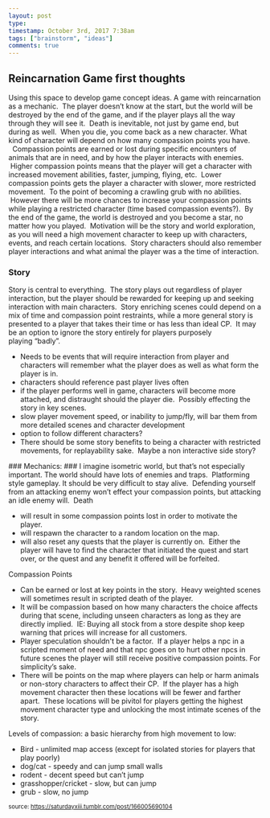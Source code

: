 ```yaml
---
layout: post
type: 
timestamp: October 3rd, 2017 7:38am
tags: ["brainstorm", "ideas"]
comments: true
---
```

## Reincarnation Game first thoughts ##
Using this space to develop game concept ideas.
A game with reincarnation as a mechanic.  The player doesn’t know at the start, but the world will be destroyed by the end of the game, and if the player plays all the way through they will see it.  Death is inevitable, not just by game end, but during as well.  When you die, you come back as a new character. What kind of character will depend on how many compassion points you have.
  Compassion points are earned or lost during specific encounters of animals that are in need, and by how the player interacts with enemies.  Higher compassion points means that the player will get a character with increased movement abilities, faster, jumping, flying, etc.  Lower compassion points gets the player a character with slower, more restricted movement.  To the point of becoming a crawling grub with no abilities.  However there will be more chances to increase your compassion points while playing a restricted character (time based compassion events?).  By the end of the game, the world is destroyed and you become a star, no matter how you played. 
Motivation will be the story and world exploration, as you will need a high movement character to keep up with characters, events, and reach certain locations.  Story characters should also remember player interactions and what animal the player was a the time of interaction.
### Story ###
Story is central to everything.  The story plays out regardless of player interaction, but the player should be rewarded for keeping up and seeking interaction with main characters.  Story enriching scenes could depend on a mix of time and compassion point restraints, while a more general story is presented to a player that takes their time or has less than ideal CP.  It may be an option to ignore the story entirely for players purposely playing “badly”.
<ul><li>Needs to be events that will require interaction from player and characters will remember what the player does as well as what form the player is in.</li><li>characters should reference past player lives often</li><li>if the player performs well in game, characters will become more attached, and distraught should the player die.  Possibly effecting the story in key scenes.</li><li>slow player movement speed, or inability to jump/fly, will bar them from more detailed scenes and character development</li><li>option to follow different characters?</li><li>There should be some story benefits to being a character with restricted movements, for replayability sake.  Maybe a non interactive side story?</li></ul>### Mechanics: ###
I imagine isometric world, but that’s not especially important.
The world should have lots of enemies and traps.  Platforming style gameplay. It should be very difficult to stay alive.  Defending yourself from an attacking enemy won’t effect your compassion points, but attacking an idle enemy will. 
Death 
<ul><li>will result in some compassion points lost in order to motivate the player. </li><li>will respawn the character to a random location on the map.</li><li>will also reset any quests that the player is currently on.  Either the player will have to find the character that initiated the quest and start over, or the quest and any benefit it offered will be forfeited.<br/></li></ul>
Compassion Points 
<ul><li>Can be earned or lost at key points in the story.  Heavy weighted scenes will sometimes result in scripted death of the player.</li><li>It will be compassion based on how many characters the choice affects during that scene, including unseen characters as long as they are directly implied.  IE: Buying all stock from a store despite shop keep warning that prices will increase for all customers.</li><li>Player speculation shouldn't be a factor.  If a player helps a npc in a scripted moment of need and that npc goes on to hurt other npcs in future scenes the player will still receive positive compassion points. For simplicity’s sake.<br/></li><li>There will be points on the map where players can help or harm animals or non-story characters to affect their CP.  If the player has a high movement character then these locations will be fewer and farther apart.  These locations will be pivitol for players getting the highest movement character type and unlocking the most intimate scenes of the story.</li></ul>
Levels of compassion: a basic hierarchy from high movement to low:
<ul><li>Bird - unlimited map access (except for isolated stories for players that play poorly)<br/></li><li>dog/cat - speedy and can jump small walls</li><li>rodent - decent speed but can’t jump</li><li>grasshopper/cricket - slow, but can jump</li><li>grub - slow, no jump</li></ul>
  
<small>source: https://saturdayxiii.tumblr.com/post/166005690104</small>